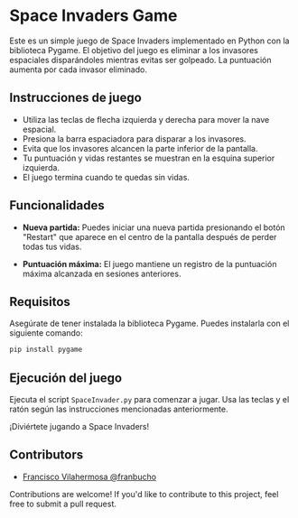 # Space Invaders Game

Este es un simple juego de Space Invaders implementado en Python con la biblioteca Pygame. El objetivo del juego es eliminar a los invasores espaciales disparándoles mientras evitas ser golpeado. La puntuación aumenta por cada invasor eliminado.

## Instrucciones de juego

- Utiliza las teclas de flecha izquierda y derecha para mover la nave espacial.
- Presiona la barra espaciadora para disparar a los invasores.
- Evita que los invasores alcancen la parte inferior de la pantalla.
- Tu puntuación y vidas restantes se muestran en la esquina superior izquierda.
- El juego termina cuando te quedas sin vidas.

## Funcionalidades

- **Nueva partida:** Puedes iniciar una nueva partida presionando el botón "Restart" que aparece en el centro de la pantalla después de perder todas tus vidas.

- **Puntuación máxima:** El juego mantiene un registro de la puntuación máxima alcanzada en sesiones anteriores.

## Requisitos

Asegúrate de tener instalada la biblioteca Pygame. Puedes instalarla con el siguiente comando:

```bash
pip install pygame
```

## Ejecución del juego

Ejecuta el script `SpaceInvader.py` para comenzar a jugar. Usa las teclas y el ratón según las instrucciones mencionadas anteriormente.

¡Diviértete jugando a Space Invaders!

## Contributors

- [ Francisco Vilahermosa @franbucho ](https://github.com/Franbucho)

Contributions are welcome! If you'd like to contribute to this project, feel free to submit a pull request.
